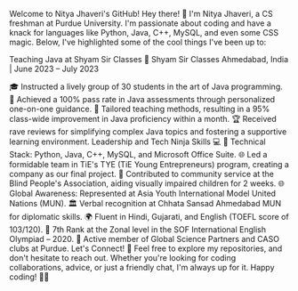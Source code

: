 Welcome to Nitya Jhaveri's GitHub!
Hey there! 👋 I'm Nitya Jhaveri, a CS freshman at Purdue University. I'm passionate about coding and have a knack for languages like Python, Java, C++, MySQL, and even some CSS magic. Below, I've highlighted some of the cool things I've been up to:

Teaching Java at Shyam Sir Classes 🚀
Shyam Sir Classes
Ahmedabad, India | June 2023 – July 2023

🎓 Instructed a lively group of 30 students in the art of Java programming.
🚀 Achieved a 100% pass rate in Java assessments through personalized one-on-one guidance.
🌟 Tailored teaching methods, resulting in a 95% class-wide improvement in Java proficiency within a month.
🏆 Received rave reviews for simplifying complex Java topics and fostering a supportive learning environment.
Leadership and Tech Ninja Skills 💻
🚀 Technical Stack: Python, Java, C++, MySQL, and Microsoft Office Suite.
🌐 Led a formidable team in TiE's TYE (TiE Young Entrepreneurs) program, creating a company as our final project.
🤝 Contributed to community service at the Blind People's Association, aiding visually impaired children for 2 weeks.
🌐 Global Awareness: Represented at Asia Youth International Model United Nations (MUN).
🏛️ Verbal recognition at Chhata Sansad Ahmedabad MUN for diplomatic skills.
🌍 Fluent in Hindi, Gujarati, and English (TOEFL score of 103/120).
🏅 7th Rank at the Zonal level in the SOF International English Olympiad – 2020.
🚀 Active member of Global Science Partners and CASO clubs at Purdue.
Let's Connect! 🤝
Feel free to explore my repositories, and don't hesitate to reach out. Whether you're looking for coding collaborations, advice, or just a friendly chat, I'm always up for it. Happy coding! 🚀✨
